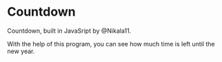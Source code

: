 # Countdown

<p>Countdown, built in JavaSript by @Nikala11.</p>
<p>With the help of this program, you can see how much time is left until the new year.</p>
